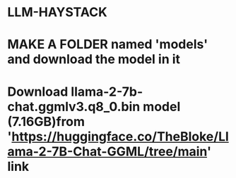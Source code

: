 # LLM-HAYSTACK
# MAKE A FOLDER named 'models' and download the model in it
# Download llama-2-7b-chat.ggmlv3.q8_0.bin model (7.16GB)from 'https://huggingface.co/TheBloke/Llama-2-7B-Chat-GGML/tree/main' link
